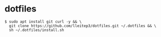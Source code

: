 # dotfiles

    $ sudo apt install git curl -y && \
      git clone https://github.com/lleitep3/dotfiles.git ~/.dotfiles && \
      sh ~/.dotfiles/install.sh
